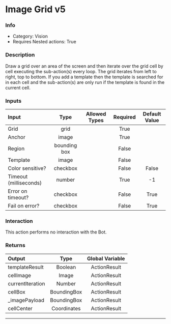 # Image Grid v5

### Info

- Category: Vision
- Requires Nested actions: True


### Description
Draw a grid over an area of the screen and then iterate over the grid cell by cell executing the sub-action(s) every loop.
The grid iterates from left to right, top to bottom. 
If you add a template then the template is searched for in each cell and the sub-action(s) are only run if the template is found in the current cell.


### Inputs

| Input | Type | Allowed Types | Required |  Default Value |
| :--- | :---: | :---: | :---: | :---: |
| Grid | grid |  | True |  |
| Anchor | image |  | True |  |
| Region | bounding box |  | False |  |
| Template | image |  | False |  |
| Color sensitive? | checkbox |  | False | False |
| Timeout (milliseconds) | number |  | True | -1 |
| Error on timeout? | checkbox |  | False | True |
| Fail on error? | checkbox |  | False | True |


### Interaction
This action performs no interaction with the Bot.

### Returns

| Output | Type | Global Variable |
| :--- | :---: | :---: |
| templateResult | Boolean | ActionResult |
| cellImage | Image | ActionResult |
| currentIteration | Number | ActionResult |
| cellBox | BoundingBox | ActionResult |
| _imagePayload | BoundingBox | ActionResult |
| cellCenter | Coordinates | ActionResult |

---